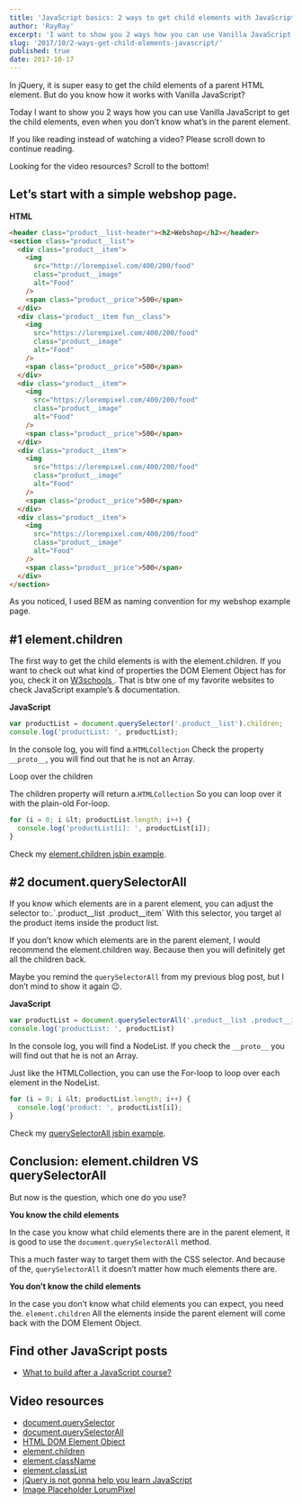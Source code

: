 ```yaml
---
title: 'JavaScript basics: 2 ways to get child elements with JavaScript'
author: 'RayRay'
excerpt: 'I want to show you 2 ways how you can use Vanilla JavaScript to get the child elements, even when you don’t know what’s in the parent element'
slug: '2017/10/2-ways-get-child-elements-javascript/'
published: true
date: 2017-10-17
---
```


In jQuery, it is super easy to get the child elements of a parent HTML element. But do you know how it works with Vanilla JavaScript?

Today I want to show you 2 ways how you can use Vanilla JavaScript to get the child elements, even when you don’t know what’s in the parent element.

If you like reading instead of watching a video? Please scroll down to continue reading.

<Youtube url="https://youtu.be/m3YCD9tifoA" />

Looking for the video resources? Scroll to the bottom!

<h2>Let’s start with a simple webshop page.</h2>
<strong>HTML</strong>

```html
<header class="product__list-header"><h2>Webshop</h2></header>
<section class="product__list">
  <div class="product__item">
    <img
      src="http://lorempixel.com/400/200/food"
      class="product__image"
      alt="Food"
    />
    <span class="product__price">500</span>
  </div>
  <div class="product__item fun__class">
    <img
      src="https://lorempixel.com/400/200/food"
      class="product__image"
      alt="Food"
    />
    <span class="product__price">500</span>
  </div>
  <div class="product__item">
    <img
      src="https://lorempixel.com/400/200/food"
      class="product__image"
      alt="Food"
    />
    <span class="product__price">500</span>
  </div>
  <div class="product__item">
    <img
      src="https://lorempixel.com/400/200/food"
      class="product__image"
      alt="Food"
    />
    <span class="product__price">500</span>
  </div>
  <div class="product__item">
    <img
      src="https://lorempixel.com/400/200/food"
      class="product__image"
      alt="Food"
    />
    <span class="product__price">500</span>
  </div>
</section>
```

As you noticed, I used BEM as naming convention for my webshop example page.

<h2>#1 element.children</h2>
The first way to get the child elements is with the element.children. If you want
to check out what kind of properties the DOM Element Object has for you, check it
on <a
  href="https://www.w3schools.com/jsref/dom_obj_all.asp"
  target="_blank"
  rel="noopener"
>
  W3schools
</a>
. That is btw one of my favorite websites to check JavaScript example’s &amp; documentation.

<strong>JavaScript</strong>

```javascript
var productList = document.querySelector('.product__list').children;
console.log('productList: ', productList);
```

In the console log, you will find a.`HTMLCollection` Check the property `__proto__`, you will find out that he is not an Array.

Loop over the children

The children property will return a.`HTMLCollection` So you can loop over it with the plain-old For-loop.

```javascript
for (i = 0; i &lt; productList.length; i++) {
  console.log('productList[i]: ', productList[i]);
}
```

Check my <a href="http://jsbin.com/kidijef/edit?html,js,output" rel="noopener">element.children jsbin example</a>.

<h2>#2 document.querySelectorAll</h2>
If you know which elements are in a parent element, you can adjust the selector to:.`.product__list
.product__item` With this selector, you target al the product items inside the product
list.

If you don’t know which elements are in the parent element, I would recommend the element.children way. Because then you will definitely get all the children back.

Maybe you remind the `querySelectorAll` from my previous blog post, but I don’t mind to show it again 😉.

<strong>JavaScript</strong>

```javascript
var productList = document.querySelectorAll('.product__list .product__item')
console.log('productList: ', productList)
```

In the console log, you will find a NodeList. If you check the `__proto__` you will find out that he is not an Array.

Just like the HTMLCollection, you can use the For-loop to loop over each element in the NodeList.

```javascript
for (i = 0; i &lt; productList.length; i++) {
  console.log('product: ', productList[i]);
}
```

Check my <a href="http://jsbin.com/pewado/1/edit?html,js,output" rel="noopener">querySelectorAll jsbin example</a>.

<h2>Conclusion: element.children VS querySelectorAll</h2>
But now is the question, which one do you use?

<strong>You know the child elements</strong>

In the case you know what child elements there are in the parent element, it is good to use the `document.querySelectorAll` method.

This a much faster way to target them with the CSS selector. And because of the, `querySelectorAll` it doesn’t matter how much elements there are.

<strong>You don’t know the child elements</strong>

In the case you don’t know what child elements you can expect, you need the. `element.children` All the elements inside the parent element will come back with the DOM Element Object.

## Find other JavaScript posts

- [What to build after a JavaScript course?](https://mrfrontend.org/2019/07/what-to-build-after-a-javascript-course)

<h2>Video resources</h2>
<ul>
  <li>
    <a
      href="https://www.w3schools.com/jsref/met_document_queryselector.asp"
      rel="noopener"
    >
      document.querySelector
    </a>
  </li>
  <li>
    <a
      href="https://www.w3schools.com/jsref/met_document_queryselectorall.asp"
      rel="noopener"
    >
      document.querySelectorAll
    </a>
  </li>
  <li>
    <a href="https://www.w3schools.com/jsref/dom_obj_all.asp" rel="noopener">
      HTML DOM Element Object
    </a>
  </li>
  <li>
    <a
      href="https://www.w3schools.com/jsref/prop_element_children.asp"
      rel="noopener"
    >
      element.children
    </a>
  </li>
  <li>
    <a
      href="https://www.w3schools.com/jsref/prop_html_classname.asp"
      rel="noopener"
    >
      element.className
    </a>
  </li>
  <li>
    <a
      href="https://www.w3schools.com/jsref/prop_element_classlist.asp"
      rel="noopener"
    >
      element.classList
    </a>
  </li>
  <li>
    <a
      href="https://byrayray.dev/posts/2017-10-jquery-will-not-help-you-learn-javascript/"
      rel="noopener"
    >
      jQuery is not gonna help you learn JavaScript
    </a>
  </li>
  <li>
    <a href="http://lorempixel.com/" rel="noopener">
      Image Placeholder LorumPixel
    </a>
  </li>
</ul>
